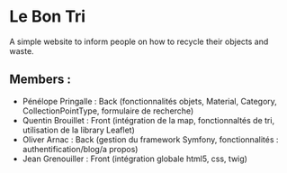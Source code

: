 # Le Bon Tri

A simple website to inform people on how to recycle their objects and waste.

## Members :

- Pénélope Pringalle : Back (fonctionnalités objets, Material, Category, CollectionPointType, formulaire de recherche)
- Quentin Brouillet : Front (intégration de la map, fonctionnaltés de tri, utilisation de la library Leaflet)
- Oliver Arnac : Back (gestion du framework Symfony, fonctionnalités : authentification/blog/a propos)
- Jean Grenouiller : Front (intégration globale html5, css, twig)
